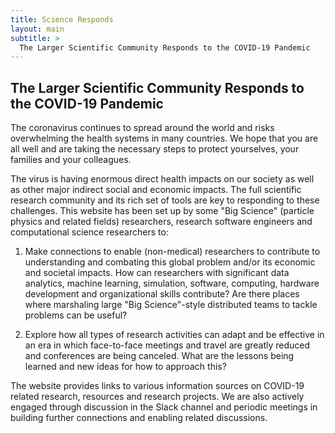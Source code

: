 ```yaml
---
title: Science Responds
layout: main
subtitle: >
  The Larger Scientific Community Responds to the COVID-19 Pandemic
---
```


## The Larger Scientific Community Responds to the COVID-19 Pandemic

The coronavirus continues to spread around the world and risks
overwhelming the health systems in many countries. We hope that you
are all well and are taking the necessary steps to protect yourselves,
your families and your colleagues.

The virus is having enormous direct health impacts on our society as well as
other major indirect social and economic impacts. The full scientific research
community and its rich set of tools are key to responding to these challenges.
This website has been set up by some "Big Science" (particle physics and
related fields) researchers, research software engineers and computational 
science researchers to:

  1. Make connections to enable (non-medical) researchers to contribute to
     understanding and combating this global problem and/or its economic and
     societal impacts. How can researchers with significant data analytics,
     machine learning, simulation, software, computing, hardware development 
     and organizational
     skills contribute? Are there places where marshaling large "Big
     Science"-style distributed teams to tackle problems can be useful?

  2. Explore how all types of research activities can adapt and be effective in
     an era in which face-to-face meetings and travel are greatly reduced and
     conferences are being canceled. What are the lessons being learned and new
     ideas for how to approach this?

The website provides links to various information sources on COVID-19 related
research, resources and research projects. We are also actively engaged
through discussion in the Slack channel and periodic meetings in building
further connections and enabling related discussions.


